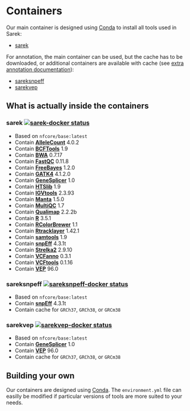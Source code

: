 # Containers

Our main container is designed using [Conda](https://conda.io/) to install all tools used in Sarek:
- [sarek](#sarek-)

For annotation, the main container can be used, but the cache has to be downloaded, or additional containers are available with cache (see [extra annotation documentation](annotation.md)):
- [sareksnpeff](#sareksnpeff-)
- [sarekvep](#sarekvep-)

## What is actually inside the containers

### sarek [![sarek-docker status][sarek-docker-badge]][sarek-docker-link]

- Based on `nfcore/base:latest`
- Contain **[AlleleCount][allelecount-link]** 4.0.2
- Contain **[BCFTools][bcftools-link]** 1.9
- Contain **[BWA][bwa-link]** 0.7.17
- Contain **[FastQC][fastqc-link]** 0.11.8
- Contain **[FreeBayes][freebayes-link]** 1.2.0
- Contain **[GATK4][gatk4-link]** 4.1.2.0
- Contain **[GeneSplicer][genesplicer-link]** 1.0
- Contain **[HTSlib][htslib-link]** 1.9
- Contain **[IGVtools][igvtools-link]** 2.3.93
- Contain **[Manta][manta-link]** 1.5.0
- Contain **[MultiQC][multiqc-link]** 1.7
- Contain **[Qualimap][qualimap-link]** 2.2.2b
- Contain **[R][r-link]** 3.5.1
- Contain **[RColorBrewer][rcolorbrewer-link]** 1.1
- Contain **[Rtracklayer][rtracklayer-link]** 1.42.1
- Contain **[samtools][samtools-link]** 1.9
- Contain **[snpEff][snpeff-link]** 4.3.1t
- Contain **[Strelka2][strelka-link]** 2.9.10
- Contain **[VCFanno][vcfanno-link]** 0.3.1
- Contain **[VCFtools][vcftools-link]** 0.1.16
- Contain **[VEP][vep-link]** 96.0

### sareksnpeff [![sareksnpeff-docker status][sareksnpeff-docker-badge]][sareksnpeff-docker-link]

- Based on `nfcore/base:latest`
- Contain **[snpEff][snpeff-link]** 4.3.1t
- Contain cache for `GRCh37`, `GRCh38`, or `GRCm38`

### sarekvep [![sarekvep-docker status][sarekvep-docker-badge]][sarekvep-docker-link]

- Based on `nfcore/base:latest`
- Contain **[GeneSplicer][genesplicer-link]** 1.0
- Contain **[VEP][vep-link]** 96.0
- Contain cache for `GRCh37`, `GRCh38`, or `GRCm38`

## Building your own
Our containers are designed using [Conda](https://conda.io/).
The `environment.yml` file can easilly be modified if particular versions of tools are more suited to your needs.

[allelecount-link]: https://github.com/cancerit/alleleCount
[bcftools-link]: https://github.com/samtools/bcftools
[bwa-link]: https://github.com/lh3/bwa
[fastqc-link]: http://www.bioinformatics.babraham.ac.uk/projects/fastqc/
[freebayes-link]: https://github.com/ekg/freebayes
[gatk4-link]: https://github.com/broadinstitute/gatk
[genesplicer-link]: https://ccb.jhu.edu/software/genesplicer/
[htslib-link]: https://github.com/samtools/htslib
[igvtools-link]: http://software.broadinstitute.org/software/igv/
[manta-link]: https://github.com/Illumina/manta
[multiqc-link]: https://github.com/ewels/MultiQC/
[qualimap-link]: http://qualimap.bioinfo.cipf.es
[r-link]: https://www.r-project.org/
[rcolorbrewer-link]: https://CRAN.R-project.org/package=RColorBrewer
[rtracklayer-link]: https://www.bioconductor.org/packages/release/bioc/html/rtracklayer.html
[samtools-link]: https://github.com/samtools/samtools
[sarek-docker-badge]: https://img.shields.io/docker/automated/nfcore/sarek.svg
[sarek-docker-link]: https://hub.docker.com/r/nfcore/sarek
[snpeff-link]: http://snpeff.sourceforge.net/
[sareksnpeff-docker-badge]: https://img.shields.io/docker/automated/nfcore/sareksnpeff.svg
[sareksnpeff-docker-link]: https://hub.docker.com/r/nfcore/sareksnpeff
[strelka-link]: https://github.com/Illumina/strelka
[vcfanno-link]: https://github.com/brentp/vcfanno
[vcftools-link]: https://vcftools.github.io/index.html
[vep-link]: https://github.com/Ensembl/ensembl-vep
[sarekvep-docker-badge]: https://img.shields.io/docker/automated/nfcore/sarekvep.svg
[sarekvep-docker-link]: https://hub.docker.com/r/nfcore/sarekvep
